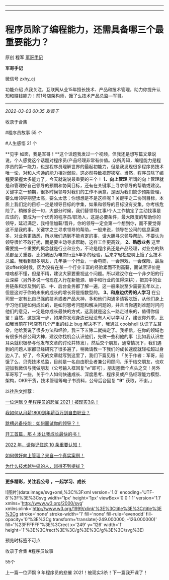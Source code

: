----------------------------------------
----------------------------------------
#  程序员除了编程能力，还需具备哪三个最重要能力？

原创 程军  [ 军哥手记 ](javascript:void\(0\);)

**军哥手记** ![]()

微信号 zxhy_cj

功能介绍 点我关注，互联网从业15年擅长技术、产品和技术管理，助力你提升认知和赚钱能力！前1号店架构师，饿了么技术产品总监—军哥。

____

_2022-03-03 00:35_ _发表于_

收录于合集

#程序员故事 55 个

#人生感悟 21 个

**见字
如面，我是军哥！**这个话题我发过一个视频，但我还是想写篇文章说说，个人感觉这个话题对程序员/产品经理非常有价值。众所周知，编程能力是程序员的第一能力，也是程序员理解世界的最起初能力，但是我发现很多程序员技术唯一论，对和人沟通的能力相对弱些，这必然导致视野狭窄。当然，程序员除了编程要掌握太多能力了，今天就说说最重要的三个！
**1、向上管理**
所谓的向上管理就是和管理好自己领导的预期和协同目标，还有在关键事上寻求领导的帮助或建议。关键字之一预期，很多时候领导对我们的工作不满意，是因为我们缺少预期管理，要么给领导期望太高，要么太低；你想想是不是这样呢？关键字之二协同目标，本质上我们定的目标一定是领导目标的字集，如果和领导的目标没有交集，你考核危险了。稍微多说一句，大部分时候，我们替领导扛事/个人工作搞定了主动找事是应该的，要成为一个优秀的程序员/职场人，这是必要条件，最大限度的帮助你的领导，延迟满足，我相信加薪/晋升，你的领导一定会第一个想到你，而不要觉得这不是我的事。关键字之三寻求领导的帮助，一般来说，领导在公司的信息渠道多，对业务更熟悉，所以我们遇到不能肯定的事，请大胆寻求领导帮助，不要认为领导很忙不敢打扰，而是要主动寻求帮助，这样工作更高效。
**2、熟悉业务**
这里需要提一个重要的概念就是行业和业务，不论是程序员还是产品经理，对业务的熟悉都至关重要，比如我因为电商行业5年多的经验，后来才轻松应聘上饿了么技术总监。我看到很多朋友，几年换一个行业，一会电商，一会游戏，一会保险，最后谈offer的时候，因为没有在某一个行业丰富的经验累而不到高薪，面试官评价是啥啥都不懂，但是不精，建议大家要重视这个问题。所以建议你在一个非夕阳的行业深耕（另外多说一句现在入行在新能源、碳中和行业的值得深耕），把其中的业务链条和涉及到的前、中、后台业务都了解一遍，这一般来说至少需要五年以上，但是这对于你的未来的成长的增长将是指数型的。
**3、和身边优秀的人学习**
在公司里一定有比自己强的技术或者产品大神，多和他们沟通多请客吃饭，从他们身上学习他们是如何成长的，是如何思考问题和解决问题的，并且当你遇到难题时问问他们的意见，一定是你成长最快的方式，这我就是这么一路走过来的，值得你借鉴！当然，这是第一步，如果你发现身边已经没有人可以学习了，建议你外求，比如我当前在1号店有几个严重的线上
bug 解决不了，我通过 coolshell
认识了左耳朵，他给我说了很多方法和经验，我三下五除二就搞定了。我相信，在你的领域也有很多外部公司大神，建议你找机会认识他们，先做一些利他的事（比如我认识左耳朵就积极参与他发布文章的讨论并转发），然后交个朋友，通常情况下，我们遇到的问题人家都已经研究了很多遍了，稍微请教一下我们的成长速度就轻松超过身边人了。好了，今天的文章就写到这里了，我们下篇见哦！「关于作者：军哥，前饿了么、贝壳技术总监，目前是一名自由职业者兼公司顾问，乐于结交朋友，也欢迎加我微信与我做朋友（公号输入框回复“w”即可），朋友圈做个点头之交！另外军哥写了一些，关于个人如何快速成长、深度思考、程序员或产品经理能力模型、架构，OKR干货，技术管理等电子书资料，公号后台回复
**“9”** 获取，不谢。」  

以往热文推荐：

[一位沪飘 9 年程序员的悲催
2021！被现实3杀！](http://mp.weixin.qq.com/s?__biz=MzA3MDU2MjM4Ng==&mid=2247494764&idx=1&sn=70d38914e97aef57ae357bb0cab332d4&chksm=9f384b51a84fc2471173508a4f16f5246b7467d970b89151a2083594a44eb881bbe75cc4f0a7&scene=21#wechat_redirect)  

[我如何从月薪1800到年薪百万到自由职业？](http://mp.weixin.qq.com/s?__biz=MzA3MDU2MjM4Ng==&mid=2247494693&idx=1&sn=da95f4b336a3ee3982d54dcf93c1cad2&chksm=9f384b18a84fc20e6dca579178127002c8043df968a52340860dffa6ee88a1a3ce3e4edf7185&scene=21#wechat_redirect)  

[跳槽必备技能：如何面试你的领导？！](http://mp.weixin.qq.com/s?__biz=MzA3MDU2MjM4Ng==&mid=2247494536&idx=1&sn=fb28d9f71c2a44d5286ba7e599dbecd0&chksm=9f384cb5a84fc5a30beb3c244c3e1407f07a8734d39e7629a913672ae99a1229c8a3221824ba&scene=21#wechat_redirect)  

[开工首篇，那 4
本让我成长最快的书！](http://mp.weixin.qq.com/s?__biz=MzA3MDU2MjM4Ng==&mid=2247494505&idx=1&sn=b5512dfa802962e27d19672e3556b163&chksm=9f384c54a84fc542bea49917677224dea3c8bea502e5a41858b75b92b6760241c37f7cc0a0e1&scene=21#wechat_redirect)  

[2022 年，请你记住这 10
条重要认知！](http://mp.weixin.qq.com/s?__biz=MzA3MDU2MjM4Ng==&mid=2247494294&idx=1&sn=8e4ff6f17850c0b8c5a4aa83b8b8c4f7&chksm=9f384daba84fc4bde7744e200db15cb770df8a9cdcba582c4c248c037fbc362d7c71114d49ac&scene=21#wechat_redirect)

[如何做好向上管理？来自一个真实案例！](http://mp.weixin.qq.com/s?__biz=MzA3MDU2MjM4Ng==&mid=2247494059&idx=1&sn=b82f6d701bb6ab14646ace3f33116bdd&chksm=9f384e96a84fc780714a17c74a13b6244089aa200e7fa967fa88bb163d2f269ba3b4250e05d0&scene=21#wechat_redirect)  

[为什么技术越牛逼的人，越得不到提拔？](http://mp.weixin.qq.com/s?__biz=MzA3MDU2MjM4Ng==&mid=2247494004&idx=1&sn=ac613479138f1b3ee0e957406860d79a&chksm=9f384e49a84fc75f4779918b43fbffa57f511f32c12349fbc7a494d1a91edbf173e965722734&scene=21#wechat_redirect)

  

* * *

  

 **更多精彩，关注我公号** **，一起学习、成长**

![图片](data:image/svg+xml,%3C%3Fxml version='1.0' encoding='UTF-8'%3F%3E%3Csvg
width='1px' height='1px' viewBox='0 0 1 1' version='1.1'
xmlns='http://www.w3.org/2000/svg'
xmlns:xlink='http://www.w3.org/1999/xlink'%3E%3Ctitle%3E%3C/title%3E%3Cg
stroke='none' stroke-width='1' fill='none' fill-rule='evenodd' fill-
opacity='0'%3E%3Cg transform='translate\(-249.000000, -126.000000\)'
fill='%23FFFFFF'%3E%3Crect x='249' y='126' width='1'
height='1'%3E%3C/rect%3E%3C/g%3E%3C/g%3E%3C/svg%3E)

预览时标签不可点

收录于合集 #程序员故事

55个

上一篇一位沪飘 9 年程序员的悲催 2021！被现实3杀！下一篇我开课了！


